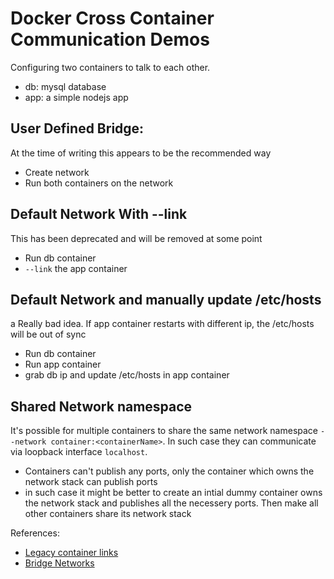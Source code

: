 # Docker Cross Container Communication Demos
Configuring two containers to talk to each other.
- db: mysql database
- app: a simple nodejs app


## User Defined Bridge:
At the time of writing this appears to be the recommended way
- Create network
- Run both containers on the network


## Default Network With --link
This has been deprecated and will be removed at some point
- Run db container 
- `--link` the app container


## Default Network and manually update /etc/hosts
a Really bad idea. If app container restarts with different ip, the /etc/hosts will be out of sync
- Run db container
- Run app container
- grab db ip and update /etc/hosts in app container

## Shared Network namespace
It's possible for multiple containers to share the same network namespace `--network container:<containerName>`.
In such case they can communicate via loopback interface `localhost`.
- Containers can't publish any ports, only the container which owns the network stack can publish ports
- in such case it might be better to create an intial dummy container owns the network stack and publishes all the necessery ports. Then make all other containers share its network stack



References:
- [Legacy container links](https://docs.docker.com/network/links/)
- [Bridge Networks](https://docs.docker.com/network/bridge/)